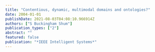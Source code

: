 ```yaml
---
title: "Contentious, dynamic, multimodal domains and ontologies?"
date: 2004-01-01
publishDate: 2021-08-03T04:08:10.966914Z
authors: ["S Buckingham Shum"]
publication_types: ["2"]
abstract: ""
featured: false
publication: "*IEEE Intelligent Systems*"
---
```



